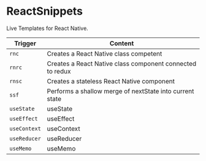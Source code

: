 # ReactSnippets
Live Templates for React Native.


| Trigger | Content |
| --- | --- |
| `rnc` | Creates a React Native  class competent |
| `rnrc` | Creates a React Native  class component connected to redux |
| `rnsc` | Creates a stateless React Native component |
| `ssf` | Performs a shallow merge of nextState into current state |
| `useState` | useState |
| `useEffect` | useEffect |
| `useContext` | useContext |
| `useReducer` | useReducer |
| `useMemo` | useMemo |

